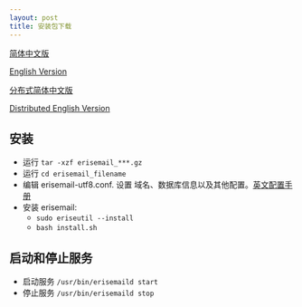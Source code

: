 ```yaml
---
layout: post
title: 安装包下载
---
```


[简体中文版](https://github.com/uplusware/erisemail/raw/master/ubuntu-erisemail-bin-cn-utf8-x86_64-linux-1.6.10.tar.gz)

[English Version](https://github.com/uplusware/erisemail/raw/master/ubuntu-erisemail-bin-en-utf8-x86_64-linux-1.6.10.tar.gz)

[分布式简体中文版](https://github.com/uplusware/erisemail/raw/master/ubuntu-erisemail-bin-cn-utf8-x86_64-linux-1.6.10-dist.tar.gz)

[Distributed English Version](https://github.com/uplusware/erisemail/raw/master/ubuntu-erisemail-bin-en-utf8-x86_64-linux-1.6.10-dist.tar.gz)


## 安装
* 运行 `tar -xzf erisemail_***.gz`  
* 运行 `cd erisemail_filename`  
* 编辑 erisemail-utf8.conf. 设置 域名、数据库信息以及其他配置。[英文配置手册](https://github.com/erisesoft/erisesoft.github.io/wiki/%E8%8B%B1%E6%96%87%E9%85%8D%E7%BD%AE%E6%89%8B%E5%86%8C)  
* 安装 erisemail:   
  * `sudo eriseutil --install`  
  * `bash install.sh`  

## 启动和停止服务
* 启动服务 `/usr/bin/erisemaild start`  
* 停止服务 `/usr/bin/erisemaild stop`  
